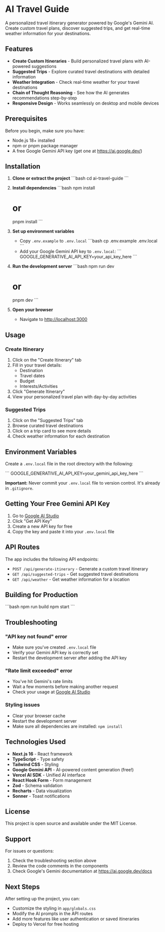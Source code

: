 # AI Travel Guide

A personalized travel itinerary generator powered by Google's Gemini AI. Create custom travel plans, discover suggested trips, and get real-time weather information for your destinations.

## Features

- **Create Custom Itineraries** - Build personalized travel plans with AI-powered suggestions
- **Suggested Trips** - Explore curated travel destinations with detailed information
- **Weather Integration** - Check real-time weather for your travel destinations
- **Chain of Thought Reasoning** - See how the AI generates recommendations step-by-step
- **Responsive Design** - Works seamlessly on desktop and mobile devices

## Prerequisites

Before you begin, make sure you have:
- Node.js 18+ installed
- npm or pnpm package manager
- A free Google Gemini API key (get one at https://ai.google.dev/)

## Installation

1. **Clone or extract the project**
   \`\`\`bash
   cd ai-travel-guide
   \`\`\`

2. **Install dependencies**
   \`\`\`bash
   npm install
   # or
   pnpm install
   \`\`\`

3. **Set up environment variables**
   - Copy `.env.example` to `.env.local`
   \`\`\`bash
   cp .env.example .env.local
   \`\`\`
   - Add your Google Gemini API key to `.env.local`:
   \`\`\`
   GOOGLE_GENERATIVE_AI_API_KEY=your_api_key_here
   \`\`\`

4. **Run the development server**
   \`\`\`bash
   npm run dev
   # or
   pnpm dev
   \`\`\`

5. **Open your browser**
   - Navigate to [http://localhost:3000](http://localhost:3000)

## Usage

### Create Itinerary
1. Click on the "Create Itinerary" tab
2. Fill in your travel details:
   - Destination
   - Travel dates
   - Budget
   - Interests/Activities
3. Click "Generate Itinerary"
4. View your personalized travel plan with day-by-day activities

### Suggested Trips
1. Click on the "Suggested Trips" tab
2. Browse curated travel destinations
3. Click on a trip card to see more details
4. Check weather information for each destination

## Environment Variables

Create a `.env.local` file in the root directory with the following:

\`\`\`
GOOGLE_GENERATIVE_AI_API_KEY=your_gemini_api_key_here
\`\`\`

**Important:** Never commit your `.env.local` file to version control. It's already in `.gitignore`.

## Getting Your Free Gemini API Key

1. Go to [Google AI Studio](https://ai.google.dev/)
2. Click "Get API Key"
3. Create a new API key for free
4. Copy the key and paste it into your `.env.local` file

## API Routes

The app includes the following API endpoints:

- `POST /api/generate-itinerary` - Generate a custom travel itinerary
- `GET /api/suggested-trips` - Get suggested travel destinations
- `GET /api/weather` - Get weather information for a location

## Building for Production

\`\`\`bash
npm run build
npm start
\`\`\`

## Troubleshooting

### "API key not found" error
- Make sure you've created `.env.local` file
- Verify your Gemini API key is correctly set
- Restart the development server after adding the API key

### "Rate limit exceeded" error
- You've hit Gemini's rate limits
- Wait a few moments before making another request
- Check your usage at [Google AI Studio](https://ai.google.dev/)

### Styling issues
- Clear your browser cache
- Restart the development server
- Make sure all dependencies are installed: `npm install`

## Technologies Used

- **Next.js 16** - React framework
- **TypeScript** - Type safety
- **Tailwind CSS** - Styling
- **Google Gemini API** - AI-powered content generation (free!)
- **Vercel AI SDK** - Unified AI interface
- **React Hook Form** - Form management
- **Zod** - Schema validation
- **Recharts** - Data visualization
- **Sonner** - Toast notifications

## License

This project is open source and available under the MIT License.

## Support

For issues or questions:
1. Check the troubleshooting section above
2. Review the code comments in the components
3. Check Google's Gemini documentation at https://ai.google.dev/docs

## Next Steps

After setting up the project, you can:
- Customize the styling in `app/globals.css`
- Modify the AI prompts in the API routes
- Add more features like user authentication or saved itineraries
- Deploy to Vercel for free hosting
